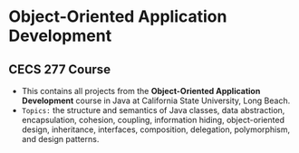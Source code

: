 # Object-Oriented Application Development
## CECS 277 Course
- This contains all projects from the **Object-Oriented Application Development** course in Java at California State University, Long Beach.
- `Topics:` the structure and semantics of Java classes, data abstraction, encapsulation, cohesion, coupling, information hiding, object-oriented design, inheritance, interfaces, composition, delegation, polymorphism, and design patterns.
